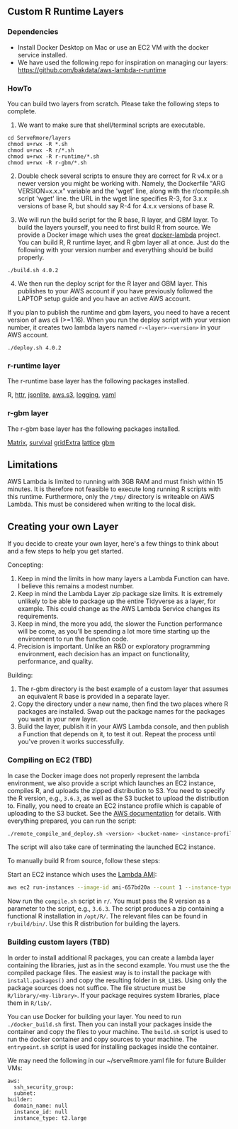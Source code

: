 ## Custom R Runtime Layers

### Dependencies

* Install Docker Desktop on Mac or use an EC2 VM with the docker service installed.
* We have used the following repo for inspiration on managing our layers: https://github.com/bakdata/aws-lambda-r-runtime

### HowTo

You can build two layers from scratch.  Please take the following steps to complete.

1. We want to make sure that shell/terminal scripts are executable.
```
cd ServeRmore/layers
chmod u+rwx -R *.sh
chmod u+rwx -R r/*.sh
chmod u+rwx -R r-runtime/*.sh
chmod u+rwx -R r-gbm/*.sh
```

2. Double check several scripts to ensure they are correct for R v4.x or a newer version you might be working with.  Namely, the Dockerfile "ARG VERSION=x.x.x" variable and the 'wget' line, along with the r/compile.sh script 'wget' line.  the URL in the wget line specifies R-3, for 3.x.x versions of base R, but should say R-4 for 4.x.x versions of base R.

3. We will run the build script for the R base, R layer, and GBM layer. To build the layers yourself, you need to first build R from source. We provide a Docker image which uses the great [docker-lambda](https://github.com/lambci/docker-lambda) project. You can build R, R runtime layer, and R gbm layer all at once.  Just do the following with your version number and everything should be build properly.
```
./build.sh 4.0.2
```

4. We then run the deploy script for the R layer and GBM layer. This publishes to your AWS account if you have previously followed the LAPTOP setup guide and you have an active AWS account.

If you plan to publish the runtime and gbm layers, you need to have a recent version of aws cli (>=1.16). When you run the deploy script with your version number, it creates two lambda layers named `r-<layer>-<version>` in your AWS account.
```
./deploy.sh 4.0.2
```

### r-runtime layer

The r-runtime base layer has the following packages installed.

R,
[httr](https://cran.r-project.org/package=httr),
[jsonlite](https://cran.r-project.org/package=jsonlite),
[aws.s3](https://cran.r-project.org/package=aws.s3),
[logging](https://cran.r-project.org/package=logging),
[yaml](https://cran.r-project.org/package=yaml)

### r-gbm layer

The r-gbm base layer has the following packages installed.

[Matrix](https://cran.r-project.org/package=Matrix),
[survival](https://cran.r-project.org/package=survival)
[gridExtra](https://cran.r-project.org/package=gridExtra)
[lattice](https://cran.r-project.org/package=lattice)
[gbm](https://cran.r-project.org/package=gbm)

## Limitations

AWS Lambda is limited to running with 3GB RAM and must finish within 15 minutes. It is therefore not feasible to execute long running R scripts with this runtime. Furthermore, only the `/tmp/` directory is writeable on AWS Lambda. This must be considered when writing to the local disk.

## Creating your own Layer

If you decide to create your own layer, here's a few things to think about and a few steps to help you get started.

Concepting:
  1. Keep in mind the limits in how many layers a Lambda Function can have. I believe this remains a modest number.
  2. Keep in mind the Lambda Layer zip package size limits.  It is extremely unlikely to be able to package up the entire Tidyverse as a layer, for example.  This could change as the AWS Lambda Service changes its requirements.  
  3. Keep in mind, the more you add, the slower the Function performance will be come, as you'll be spending a lot more time starting up the environment to run the function code.  
  4. Precision is important.  Unlike an R&D or exploratory programming environment, each decision has an impact on functionality, performance, and quality.

Building:
  1. The r-gbm directory is the best example of a custom layer that assumes an equivalent R base is provided in a separate layer.
  2. Copy the directory under a new name, then find the two places where R packages are installed.  Swap out the package names for the packages you want in your new layer.
  3. Build the layer, publish it in your AWS Lambda console, and then publish a Function that depends on it, to test it out.  Repeat the process until you've proven it works successfully.  

### Compiling on EC2 (TBD)

In case the Docker image does not properly represent the lambda environment,
we also provide a script which launches an EC2 instance, compiles R, and uploads the zipped distribution to S3.
You need to specify the R version, e.g., `3.6.3`, as well as the S3 bucket to upload the distribution to.
Finally, you need to create an EC2 instance profile which is capable of uploading to the S3 bucket.
See the [AWS documentation](https://docs.aws.amazon.com/AWSEC2/latest/UserGuide/iam-roles-for-amazon-ec2.html#create-iam-role) for details.
With everything prepared, you can run the script:
```bash
./remote_compile_and_deploy.sh <version> <bucket-name> <instance-profile>
```
The script will also take care of terminating the launched EC2 instance.

To manually build R from source, follow these steps:

Start an EC2 instance which uses the [Lambda AMI](https://console.aws.amazon.com/ec2/v2/home#Images:visibility=public-images;search=amzn-ami-hvm-2017.03.1.20170812-x86_64-gp2):
```bash
aws ec2 run-instances --image-id ami-657bd20a --count 1 --instance-type t2.medium --key-name <my-key-pair>
```
Now run the `compile.sh` script in `r/`.
You must pass the R version as a parameter to the script, e.g., `3.6.3`.
The script produces a zip containing a functional R installation in `/opt/R/`.
The relevant files can be found in `r/build/bin/`.
Use this R distribution for building the layers.

### Building custom layers (TBD)

In order to install additional R packages, you can create a lambda layer containing the libraries, just as in the second example. You must use the the compiled package files. The easiest way is to install the package with `install.packages()` and copy the resulting folder in `$R_LIBS`. Using only the package sources does not suffice. The file structure must be `R/library/<my-library>`. If your package requires system libraries, place them in `R/lib/`.

You can use Docker for building your layer. You need to run `./docker_build.sh` first. Then you can install your packages inside the container and copy the files to your machine. The `build.sh` script is used to run the docker container and copy sources to your machine. The `entrypoint.sh` script is used for installing packages inside the container.

We may need the following in our ~/serveRmore.yaml file for future Builder VMs:
```
aws:
  ssh_security_group:
  subnet:
builder:
  domain_name: null
  instance_id: null
  instance_type: t2.large
```
